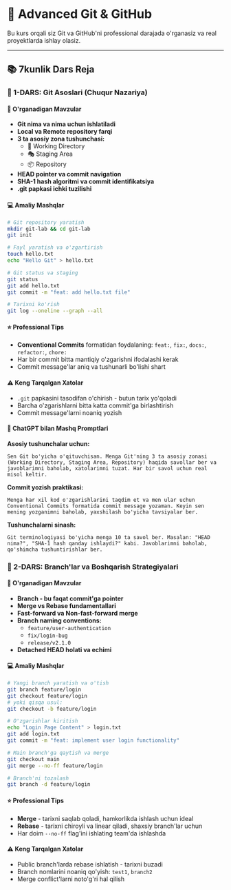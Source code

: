 # 🚀 Advanced Git & GitHub

Bu kurs orqali siz Git va GitHub'ni professional darajada o'rganasiz va real proyektlarda ishlay olasiz.

---

## 📚 7kunlik Dars Reja

### 📅 1-DARS: Git Asoslari (Chuqur Nazariya)

#### 🎯 O'rganadigan Mavzular
- **Git nima va nima uchun ishlatiladi**
- **Local va Remote repository farqi**
- **3 ta asosiy zona tushunchasi:**
    - 📁 Working Directory
    - 🎭 Staging Area
    - 📦 Repository
- **HEAD pointer va commit navigation**
- **SHA-1 hash algoritmi va commit identifikatsiya**
- **.git papkasi ichki tuzilishi**

#### 💻 Amaliy Mashqlar

```bash
# Git repository yaratish
mkdir git-lab && cd git-lab
git init

# Fayl yaratish va o'zgartirish
touch hello.txt
echo "Hello Git" > hello.txt

# Git status va staging
git status
git add hello.txt
git commit -m "feat: add hello.txt file"

# Tarixni ko'rish
git log --oneline --graph --all
```

#### ⭐ Professional Tips
- **Conventional Commits** formatidan foydalaning: `feat:`, `fix:`, `docs:`, `refactor:`, `chore:`
- Har bir commit bitta mantiqiy o'zgarishni ifodalashi kerak
- Commit message'lar aniq va tushunarli bo'lishi shart

#### ⚠️ Keng Tarqalgan Xatolar
- `.git` papkasini tasodifan o'chirish - butun tarix yo'qoladi
- Barcha o'zgarishlarni bitta katta commit'ga birlashtirish
- Commit message'larni noaniq yozish

#### 🤖 ChatGPT bilan Mashq Promptlari

**Asosiy tushunchalar uchun:**
```
Sen Git bo'yicha o'qituvchisan. Menga Git'ning 3 ta asosiy zonasi (Working Directory, Staging Area, Repository) haqida savollar ber va javoblarimni baholab, xatolarimni tuzat. Har bir savol uchun real misol keltir.
```

**Commit yozish praktikasi:**
```
Menga har xil kod o'zgarishlarini taqdim et va men ular uchun Conventional Commits formatida commit message yozaman. Keyin sen mening yozganimni baholab, yaxshilash bo'yicha tavsiyalar ber.
```

**Tushunchalarni sinash:**
```
Git terminologiyasi bo'yicha menga 10 ta savol ber. Masalan: "HEAD nima?", "SHA-1 hash qanday ishlaydi?" kabi. Javoblarimni baholab, qo'shimcha tushuntirishlar ber.
```

### 📅 2-DARS: Branch'lar va Boshqarish Strategiyalari

#### 🎯 O'rganadigan Mavzular
- **Branch - bu faqat commit'ga pointer**
- **Merge vs Rebase fundamentallari**
- **Fast-forward va Non-fast-forward merge**
- **Branch naming conventions:**
    - `feature/user-authentication`
    - `fix/login-bug`
    - `release/v2.1.0`
- **Detached HEAD holati va echimi**

#### 💻 Amaliy Mashqlar

```bash
# Yangi branch yaratish va o'tish
git branch feature/login
git checkout feature/login
# yoki qisqa usul: 
git checkout -b feature/login

# O'zgarishlar kiritish
echo "Login Page Content" > login.txt
git add login.txt
git commit -m "feat: implement user login functionality"

# Main branch'ga qaytish va merge
git checkout main
git merge --no-ff feature/login

# Branch'ni tozalash
git branch -d feature/login
```

#### ⭐ Professional Tips
- **Merge** - tarixni saqlab qoladi, hamkorlikda ishlash uchun ideal
- **Rebase** - tarixni chiroyli va linear qiladi, shaxsiy branch'lar uchun
- Har doim `--no-ff` flag'ini ishlating team'da ishlashda

#### ⚠️ Keng Tarqalgan Xatolar
- Public branch'larda rebase ishlatish - tarixni buzadi
- Branch nomlarini noaniq qo'yish: `test1`, `branch2`
- Merge conflict'larni noto'g'ri hal qilish
